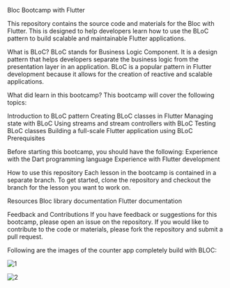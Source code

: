 Bloc Bootcamp with Flutter

This repository contains the source code and materials for the Bloc with Flutter. This is designed to help developers learn how to use the BLoC pattern to build scalable and maintainable Flutter applications.

What is BLoC?
BLoC stands for Business Logic Component. It is a design pattern that helps developers separate the business logic from the presentation layer in an application. BLoC is a popular pattern in Flutter development because it allows for the creation of reactive and scalable applications.

What did learn in this bootcamp?
This bootcamp will cover the following topics:

Introduction to BLoC pattern
Creating BLoC classes in Flutter
Managing state with BLoC
Using streams and stream controllers with BLoC
Testing BLoC classes
Building a full-scale Flutter application using BLoC
Prerequisites


Before starting this bootcamp, you should have the following:
Experience with the Dart programming language
Experience with Flutter development


How to use this repository
Each lesson in the bootcamp is contained in a separate branch. To get started, clone the repository and checkout the branch for the lesson you want to work on.


Resources
Bloc library documentation
Flutter documentation


Feedback and Contributions
If you have feedback or suggestions for this bootcamp, please open an issue on the repository. If you would like to contribute to the code or materials, please fork the repository and submit a pull request.

Following are the images of the counter app completely build with BLOC:

![1](https://user-images.githubusercontent.com/49684285/221349406-4f4c1b91-e09d-4ffa-baba-53776814db77.png)

![2](https://user-images.githubusercontent.com/49684285/221349414-c367e064-6b31-4440-8b7a-cfe951f8a5e6.png)
